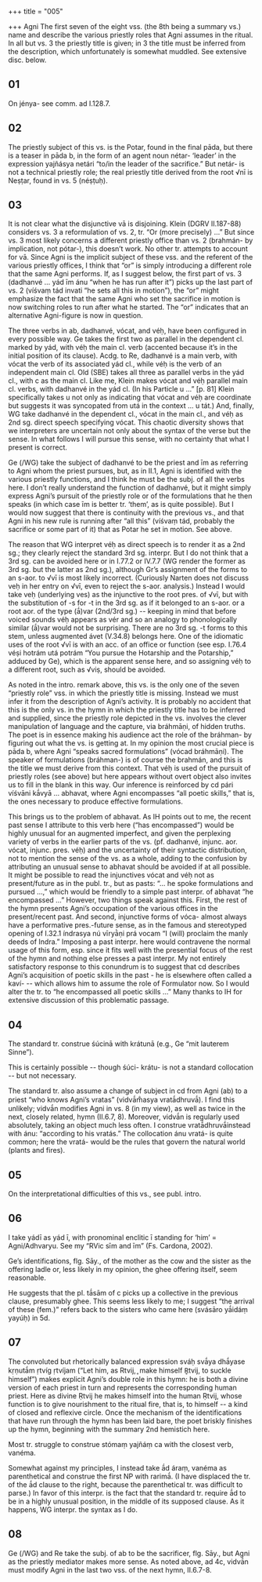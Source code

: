 +++
title = "005"

+++
Agni The first seven of the eight vss. (the 8th being a summary vs.) name and describe the various priestly roles that Agni assumes in the ritual. In all but vs. 3 the priestly title is given; in 3 the title must be inferred from the description, which unfortunately is somewhat muddled. See extensive disc. below.


## 01
On jénya- see comm. ad I.128.7.


## 02
The priestly subject of this vs. is the Potar, found in the final pāda, but there is a teaser in pāda b, in the form of an agent noun nétar- ‘leader’ in the expression yajñásya netári “to/in the leader of the sacrifice.” But netár- is not a technical priestly role; the real priestly title derived from the root √nī is Neṣṭar, found in vs. 5 (néṣṭuḥ).


## 03
It is not clear what the disjunctive vā is disjoining. Klein (DGRV II.187-88) considers vs. 3 a reformulation of vs. 2, tr. “Or (more precisely) …” But since vs. 3 most likely concerns a different priestly office than vs. 2 (brahmán- by implication, not pótar-), this doesn’t work. No other tr. attempts to account for vā. Since Agni is the implicit subject of these vss. and the referent of the various priestly offices, I think that “or” is simply introducing a different role that the same Agni performs. If, as I suggest below, the first part of vs. 3 (dadhanvé … yád īm ánu “when he has run after it”) picks up the last part of vs. 2 (víśvaṃ tád invati “he sets all this in motion”), the “or” might emphasize the fact that the same Agni who set the sacrifice in motion is now switching roles to run after what he started. The “or” indicates that an alternative Agni-figure is now in question.

The three verbs in ab, dadhanvé, vócat, and véḥ, have been configured in every possible way. Ge takes the first two as parallel in the dependent cl. marked by yád, with véḥ the main cl. verb (accented because it’s in the initial position of its clause). Acdg. to Re, dadhanvé is a main verb, with vócat the verb of its associated yád cl., while véḥ is the verb of an independent main cl. Old (SBE) takes all three as parallel verbs in the yád cl., with c as the main cl. Like me, Klein makes vócat and véḥ parallel main cl. verbs, with dadhanvé in the yád cl. (In his Particle u …” [p. 81] Klein specifically takes u not only as indicating that vócat and véḥ are coordinate but suggests it was syncopated from utá in the context … u tát.) And, finally, WG take dadhanvé in the dependent cl., vócat in the main cl., and véḥ as 2nd sg. direct speech specifying vócat. This chaotic diversity shows that we interpreters are uncertain not only about the syntax of the verse but the sense. In what follows I will pursue this sense, with no certainty that what I present is correct.

Ge (/WG) take the subject of dadhanvé to be the priest and īm as referring to Agni whom the priest pursues, but, as in II.1, Agni is identified with the various priestly functions, and I think he must be the subj. of all the verbs here. I don’t really understand the function of dadhanvé, but it might simply express Agni’s pursuit of the priestly role or of the formulations that he then speaks (in which case īm is better tr. ‘them’, as is quite possible). But I would now suggest that there is continuity with the previous vs., and that Agni in his new rule is running after “all this” (víśvaṃ tád, probably the sacrifice or some part of it) that as Potar he set in motion. See above.

The reason that WG interpret véḥ as direct speech is to render it as a 2nd sg.; they clearly reject the standard 3rd sg. interpr. But I do not think that a 3rd sg. can be avoided here or in I.77.2 or IV.7.7 (WG render the former as 3rd sg. but the latter as 2nd sg.), although Gr’s assignment of the forms to an s-aor. to √vī is most likely incorrect. (Curiously Narten does not discuss veḥ in her entry on √vī, even to reject the s-aor. analysis.) Instead I would take veḥ (underlying ves) as the injunctive to the root pres. of √vī, but with the substitution of -s for -t in the 3rd sg. as if it belonged to an s-aor. or a root aor. of the type (ā́)var (2nd/3rd sg.) -- keeping in mind that before voiced sounds véḥ appears as vér and so an analogy to phonologically similar (ā́)var would not be surprising. There are no 3rd sg. -t forms to this stem, unless augmented ávet (V.34.8) belongs here. One of the idiomatic uses of the root √vī is with an acc. of an office or function (see esp. I.76.4 véṣi hotrám utá potrám “You pursue the Hotarship and the Potarship,” adduced by Ge), which is the apparent sense here, and so assigning véḥ to a different root, such as √viṣ, should be avoided.

As noted in the intro. remark above, this vs. is the only one of the seven “priestly role” vss. in which the priestly title is missing. Instead we must infer it from the description of Agni’s activity. It is probably no accident that this is the only vs. in the hymn in which the priestly title has to be inferred and supplied, since the priestly role depicted in the vs. involves the clever manipulation of language and the capture, via bráhmāṇi, of hidden truths. The poet is in essence making his audience act the role of the bráhman- by figuring out what the vs. is getting at. In my opinion the most crucial piece is pāda b, where Agni “speaks sacred formulations” (vócad bráhmāṇi). The speaker of formulations (bráhman-) is of course the brahmán, and this is the title we must derive from this context. That véḥ is used of the pursuit of priestly roles (see above) but here appears without overt object also invites us to fill in the blank in this way. Our inference is reinforced by cd pári víśvāni kā́vyā … abhavat, where Agni encompasses “all poetic skills,” that is, the ones necessary to produce effective formulations.

This brings us to the problem of abhavat. As IH points out to me, the recent past sense I attribute to this verb here (“has encompassed”) would be highly unusual for an augmented imperfect, and given the perplexing variety of verbs in the earlier parts of the vs. (pf. dadhanvé, injunc. aor. vócat, injunc. pres. véḥ) and the uncertainty of their syntactic distribution, not to mention the sense of the vs. as a whole, adding to the confusion by attributing an unusual sense to abhavat should be avoided if at all possible. It might be possible to read the injunctives vócat and véḥ not as present/future as in the publ. tr., but as pasts: “… he spoke formulations and pursued …,” which would be friendly to a simple past interpr. of abhavat “he encompassed …” However, two things speak against this. First, the rest of the hymn presents Agni’s occupation of the various offices in the present/recent past. And second, injunctive forms of vóca- almost always have a performative pres.-future sense, as in the famous and stereotyped opening of I.32.1 índrasya nú vīryā̀ṇi prá vocam “I (will) proclaim the manly deeds of Indra.” Imposing a past interpr. here would contravene the normal usage of this form, esp. since it fits well with the presential focus of the rest of the hymn and nothing else presses a past interpr. My not entirely satisfactory response to this conundrum is to suggest that cd describes Agni’s acquisition of poetic skills in the past - he is elsewhere often called a kaví- -- which allows him to assume the role of Formulator now. So I would alter the tr. to “he encompassed all poetic skills …” Many thanks to IH for extensive discussion of this problematic passage.


## 04
The standard tr. construe śúcinā with krátunā (e.g., Ge “mit lauterem Sinne”).

This is certainly possible -- though śúci- krátu- is not a standard collocation -- but not necessary.

The standard tr. also assume a change of subject in cd from Agni (ab) to a priest “who knows Agni’s vratas” (vidvā́m̐asya vratā́dhruvā́). I find this unlikely; vidvā́n modifies Agni in vs. 8 (in my view), as well as twice in the next, closely related, hymn (II.6.7, 8). Moreover, vidvā́n is regularly used absolutely, taking an object much less often. I construe vratā́dhruvā́instead with ánu: “according to his vratás.” The collocation ánu vratá- is quite common; here the vratá- would be the rules that govern the natural world (plants and fires).


## 05
On the interpretational difficulties of this vs., see publ. intro.


## 06
I take yádī as yád ī, with pronominal enclitic ī standing for ‘him’ = Agni/Adhvaryu. See my “RVic sīm and īm” (Fs. Cardona, 2002).

Ge’s identifications, flg. Sāy., of the mother as the cow and the sister as the offering ladle or, less likely in my opinion, the ghee offering itself, seem reasonable.

He suggests that the pl. tā́sām of c picks up a collective in the previous clause, presumably ghee. This seems less likely to me; I suggest “the arrival of these (fem.)” refers back to the sisters who came here (svásāro yā́idáṃ yayúḥ) in 5d.


## 07
The convoluted but rhetorically balanced expression sváḥ svā́ya dhā́yase kṛṇutā́m ṛtvíg ṛtvíjam (“Let him, as Rtvij, ̥ make himself R̥tvij, to suckle himself”) makes explicit Agni’s double role in this hymn: he is both a divine version of each priest in turn and represents the corresponding human priest. Here as divine Ṛtvij he makes himself into the human Ṛtvij, whose function is to give nourishment to the ritual fire, that is, to himself -- a kind of closed and reflexive circle. Once the mechanism of the identifications that have run through the hymn has been laid bare, the poet briskly finishes up the hymn, beginning with the summary 2nd hemistich here.

Most tr. struggle to construe stómaṃ yajñáṃ ca with the closest verb, vanéma.

Somewhat against my principles, I instead take ā́d áraṃ, vanéma as parenthetical and construe the first NP with rarimā́. (I have displaced the tr. of the ā́d clause to the right, because the parenthetical tr. was difficult to parse.) In favor of this interpr. is the fact that the standard tr. require ā́d to be in a highly unusual position, in the middle of its supposed clause. As it happens, WG interpr. the syntax as I do.


## 08
Ge (/WG) and Re take the subj. of ab to be the sacrificer, flg. Sāy., but Agni as the priestly mediator makes more sense. As noted above, ad 4c, vidvā́n must modify Agni in the last two vss. of the next hymn, II.6.7-8.
